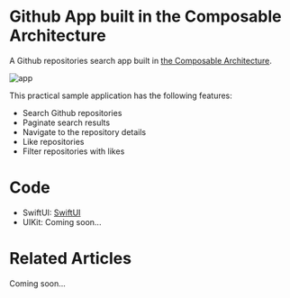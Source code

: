 # Github App built in the Composable Architecture
A Github repositories search app built in [the Composable Architecture](https://github.com/pointfreeco/swift-composable-architecture).

![app](https://github.com/takehilo/github-app-with-the-composable-architecture/assets/23430968/1c882930-bb88-4483-ba7a-137f56c35198)

This practical sample application has the following features:

- Search Github repositories
- Paginate search results
- Navigate to the repository details
- Like repositories
- Filter repositories with likes

# Code
- SwiftUI: [SwiftUI](SwiftUI)
- UIKit: Coming soon...

# Related Articles
Coming soon...
